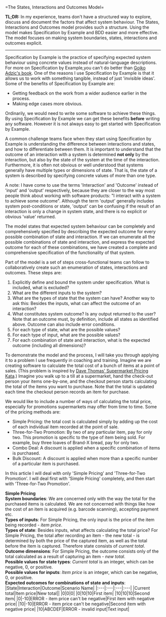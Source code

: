 =The States, Interactions and Outcomes Model=

**TL;DR:**  In my experience, teams don't have a structured way to explore, discuss and document the factors that affect system behaviour. The States, Interactions and Outcomes model provides such a structure.  Using the model makes Specification by Example and BDD easier and more effective. The model focuses on making system boundaries, states, interactions and outcomes explicit.

--------

Specification by Example is the practice of specifying expected system behaviour using concrete values instead of natural-language descriptions. For more on Specification by Example,you can't do better than [Gojko Adzic's book](). One of the reasons I use Specification by Example is that it allows us to work with something tangible, instead of just 'invisible ideas'. Some of the benefits of Specification by Example are:  

* Getting feedback on the work from a wider audience earlier in the process.
* Making edge cases more obvious. 

Ordinarily, we would need to write some software to achieve these things. By using Specification by Example we can get these benefits **before** writing any software. However it is not always easy to get started with Specification by Example.

A common challenge teams face when they start using Specification by Example is understanding the difference between interactions and states, and how to differentiate between them. It is important to understand that the outcome of an interaction with a system is determined **not only** by the interaction, but also by the state of the system at the time of the interaction. Furthermore, it is often not obvious or well understood that systems generally have multiple types or dimensions of state. That is, the state of a system is described by specifying concrete values of more than one type. 

A note: I have come to use the terms 'Interaction' and 'Outcome' instead of 'input' and 'output' respectively, because they are closer to the way most people think about working with software products: "I interact with a system to achieve some outcome". Although the term 'output' generally includes system post-conditions or state, 'output' can be confusing if the result of an interaction is only a change in system state, and there is no explicit or obvious 'value' returned.

The model states that expected system behaviour can be completely and comprehensively specified by describing the expected outcome for every possible combination of state and interaction. If we can enumerate all the possible combinations of state and interaction, and express the expected outcome for each of these combinations, we have created a complete and comprehensive specification of the functionality of that system. 

Part of the model is a set of steps cross-functional teams can follow to collaboratively create such an enumeration of states, interactions and outcomes. These steps are:    

1. Explicitly define and bound the system under specification. What is included, what is excluded?
2. What are the different inputs to the system?
3. What are the types of state that the system can have? Another way to ask this: Besides the inputs, what can affect the outcome of an interaction?
4. What constitutes system outcome? Is any output returned to the user? Note that an outcome must, by definition, include all states as identified above. Outcome can also include error conditions.
5. For each type of state, what are the possible values?
6. For each type of input, what are the possible values?
7. For each combination of state and interaction, what is the expected outcome (including all dimensions)?

To demonstrate the model and the process, I will take you through applying it to a problem I use frequently in coaching and training. Imagine we are creating software to calculate the total cost of a bunch of items at a point of sales. (This problem is inspired by [Dave Thomas' Supermarket Pricing Kata]().) Imagine you walk up to a till at a supermarket, hand the check-out person your items one-by-one, and the checkout person starts calculating the total of the items you want to purchase. Note that the total is updated each time the checkout person records an item for purchase.

We would like to include a number of ways of calculating the total price, especially for promotions supermarkets may offer from time to time. Some of the pricing methods are:

* Simple Pricing: the total cost is calculated simply by adding up the cost of each individual item recorded at the point of sale.
* Three-for-Two Promotion: By two of any particular item, pay for only two. This promotion is specific to the type of item being sold. For example, buy three loaves of Brand-X bread,  pay for only two.
* Combo Deal: A discount is applied when a specific combination of items is purchased.
* Bulk Discount: A discount is applied when more than a specific number of a particular item is purchased.  

In this article I will deal with only 'Simple Pricing' and 'Three-for-Two Promotion'. I will deal first with 'Simple Pricing' completely, and then start with 'Three-for-Two Promotion'.

**Simple Pricing**  
**System boundaries**: We are concerned only with the way the total for the purchased items is calculated. We are not concerned with things like how the cost of an item is acquired (e.g. barcode scanning), accepting payment etc.  
**Types of inputs**: For Simple Pricing, the only input is the price of the item being recorded - *item price*.   
**Types of state**: Besides inputs, what affects calculating the total price? For Simple Pricing, the total after recording an item - the new total - is determined by both the price of the captured item, as well as the total before the item is captured. Therefore state consists of *current total*.  
**Outcome dimensions**: For Simple Pricing, the outcome consists only of the total calculated as a result of capturing an item - *new total*.  
**Possible values for state types**: *Current total* is an integer, which can be negative, 0, or positive.   
**Possible values for inputs**: *Item price* is an integer, which can be negative, 0, or positive.  
**Expected outcomes for combinations of state and inputs**:
|State|Interaction|Outcome|Scenario Name|
|:---|:---|:---|:---|
|Current total|Item price|New total||
|0|0|0|
|0|10|10|First item|
|10|10|10|Second item|
|0|-10|ERROR - item price can't be negative|First item with negative price|
|10|-10|ERROR - item price can't be negative|Second item with negative price|
|10|ABCDEF|ERROR - invalid input|Text input|


